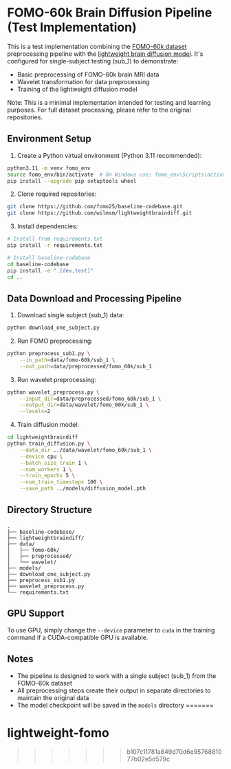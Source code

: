 # FOMO-60k Brain Diffusion Pipeline (Test Implementation)

This is a test implementation combining the [FOMO-60k dataset](https://github.com/fomo25/baseline-codebase) preprocessing pipeline with the [lightweight brain diffusion model](https://github.com/wilmsm/lightweightbraindiff). It's configured for single-subject testing (sub_1) to demonstrate:

- Basic preprocessing of FOMO-60k brain MRI data
- Wavelet transformation for data preprocessing
- Training of the lightweight diffusion model

Note: This is a minimal implementation intended for testing and learning purposes. For full dataset processing, please refer to the original repositories.

## Environment Setup

1. Create a Python virtual environment (Python 3.11 recommended):
```bash
python3.11 -m venv fomo_env
source fomo_env/bin/activate  # On Windows use: fomo_env\Scripts\activate
pip install --upgrade pip setuptools wheel
```

2. Clone required repositories:
```bash
git clone https://github.com/fomo25/baseline-codebase.git
git clone https://github.com/wilmsm/lightweightbraindiff.git
```

3. Install dependencies:
```bash
# Install from requirements.txt
pip install -r requirements.txt

# Install baseline-codebase
cd baseline-codebase
pip install -e ".[dev,test]"
cd ..
```

## Data Download and Processing Pipeline

1. Download single subject (sub_1) data:
```bash
python download_one_subject.py
```

2. Run FOMO preprocessing:
```bash
python preprocess_sub1.py \
    --in_path=data/fomo-60k/sub_1 \
    --out_path=data/preprocessed/fomo_60k/sub_1
```

3. Run wavelet preprocessing:
```bash
python wavelet_preprocess.py \
    --input_dir=data/preprocessed/fomo_60k/sub_1 \
    --output_dir=data/wavelet/fomo_60k/sub_1 \
    --levels=2
```

4. Train diffusion model:
```bash
cd lightweightbraindiff
python train_diffusion.py \
    --data_dir ../data/wavelet/fomo_60k/sub_1 \
    --device cpu \
    --batch_size_train 1 \
    --num_workers 1 \
    --train_epochs 5 \
    --num_train_timesteps 100 \
    --save_path ../models/diffusion_model.pth
```

## Directory Structure
```
.
├── baseline-codebase/
├── lightweightbraindiff/
├── data/
│   ├── fomo-60k/
│   ├── preprocessed/
│   └── wavelet/
├── models/
├── download_one_subject.py
├── preprocess_sub1.py
├── wavelet_preprocess.py
└── requirements.txt
```

## GPU Support

To use GPU, simply change the `--device` parameter to `cuda` in the training command if a CUDA-compatible GPU is available.

## Notes

- The pipeline is designed to work with a single subject (sub_1) from the FOMO-60k dataset
- All preprocessing steps create their output in separate directories to maintain the original data
- The model checkpoint will be saved in the `models` directory
=======
# lightweight-fomo
>>>>>>> b107c11781a849d70d6e9576881077b02e5d579c
